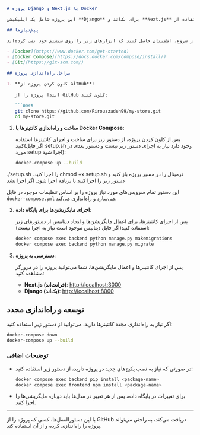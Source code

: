 
```markdown
# پروژه Django و Next.js با Docker

این پروژه شامل یک اپلیکیشن **Django** برای بک‌اند و **Next.js** برای فرانت‌اند است که با استفاده از **Docker** در یک محیط کانتینری اجرا می‌شود. پروژه برای استفاده آسان از Docker Compose برای ساخت، اجرای و مدیریت سرویس‌ها تنظیم شده است.

## پیش‌نیازها

قبل از شروع، اطمینان حاصل کنید که ابزارهای زیر را روی سیستم خود نصب کرده‌اید:

- [Docker](https://www.docker.com/get-started)
- [Docker Compose](https://docs.docker.com/compose/install/)
- [Git](https://git-scm.com/)

## مراحل راه‌اندازی پروژه

1. **کلون کردن پروژه از GitHub**:
   
   ابتدا پروژه را از GitHub کلون کنید:

   ```bash
   git clone https://github.com/Firouzzadeh99/my-store.git
   cd my-store.git
   ```

2. **ساخت و راه‌اندازی کانتینرها با Docker Compose**:
   
   پس از کلون کردن پروژه، از دستور زیر برای ساخت و اجرای کانتینرها استفاده کنید(اگر فایل setup.sh وجود دارد نیاز به اجرای دستور زیر نیست و دستور بعدی در مورد setup اجرا شود):

   ```bash
   docker-compose up --build
   ```
./setup.sh     .را اجرا کنید chmod +x setup.sh ترمینال را در مسیر پروژه باز کنید و دستور زیر را اجرا کنید تا برنامه اجرا شود. اگر اجرا نشد 
   

   این دستور تمام سرویس‌های مورد نیاز پروژه را بر اساس تنظیمات موجود در فایل `docker-compose.yml` می‌سازد و راه‌اندازی می‌کند.

2. **اجرای مایگریشن‌ها برای پایگاه داده**:
   
   پس از اجرای کانتینرها، برای اعمال مایگریشن‌ها و ایجاد دیتابیس از دستورهای زیر استفاده کنید(اگر فایل دیتابیس موجود است نیاز به اجرا نیست):

   ```bash
   docker compose exec backend python manage.py makemigrations
   docker compose exec backend python manage.py migrate
   ```

3. **دسترسی به پروژه**:
   
   پس از اجرای کانتینرها و اعمال مایگریشن‌ها، شما می‌توانید پروژه را در مرورگر مشاهده کنید:
   
   - **Next.js (فرانت‌اند)**: [http://localhost:3000](http://localhost:3000)
   - **Django (بک‌اند)**: [http://localhost:8000](http://localhost:8000)

## توسعه و راه‌اندازی مجدد

اگر نیاز به راه‌اندازی مجدد کانتینرها دارید، می‌توانید از دستور زیر استفاده کنید:

```bash
docker-compose down
docker-compose up --build
```


### توضیحات اضافی

- در صورتی که نیاز به نصب پکیج‌های جدید در پروژه دارید، از دستور زیر استفاده کنید:

  ```bash
  docker compose exec backend pip install <package-name>
  docker compose exec frontend npm install <package-name>
  ```

- برای تغییرات در پایگاه داده، پس از هر تغییر در مدل‌ها باید دوباره مایگریشن‌ها را اجرا کنید.

---

با این دستورالعمل‌ها، کسی که پروژه را از GitHub دریافت می‌کند، به راحتی می‌تواند پروژه را راه‌اندازی کرده و از آن استفاده کند.
```

